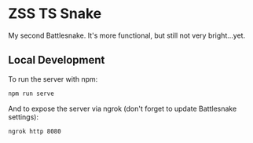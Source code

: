 # ZSS TS Snake

My second Battlesnake. It's more functional, but still not very bright...yet.

## Local Development

To run the server with npm:

```sh
npm run serve
```

And to expose the server via ngrok (don't forget to update Battlesnake settings):

```sh
ngrok http 8080
```